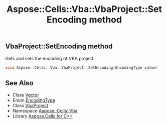 ﻿---
title: Aspose::Cells::Vba::VbaProject::SetEncoding method
linktitle: SetEncoding
second_title: Aspose.Cells for C++ API Reference
description: 'Aspose::Cells::Vba::VbaProject::SetEncoding method. Gets and sets the encoding of VBA project in C++.'
type: docs
weight: 1000
url: /cpp/aspose.cells.vba/vbaproject/setencoding/
---
## VbaProject::SetEncoding method


Gets and sets the encoding of VBA project.

```cpp
void Aspose::Cells::Vba::VbaProject::SetEncoding(EncodingType value)
```

## See Also

* Class [Vector](../../../aspose.cells/vector/)
* Enum [EncodingType](../../../aspose.cells/encodingtype/)
* Class [VbaProject](../)
* Namespace [Aspose::Cells::Vba](../../)
* Library [Aspose.Cells for C++](../../../)
